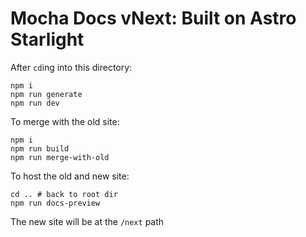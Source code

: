 # Mocha Docs vNext: Built on Astro Starlight

After `cd`ing into this directory:

```shell
npm i
npm run generate
npm run dev
```

To merge with the old site:

```shell
npm i
npm run build
npm run merge-with-old
```

To host the old and new site:

```shell
cd .. # back to root dir
npm run docs-preview
```

The new site will be at the `/next` path